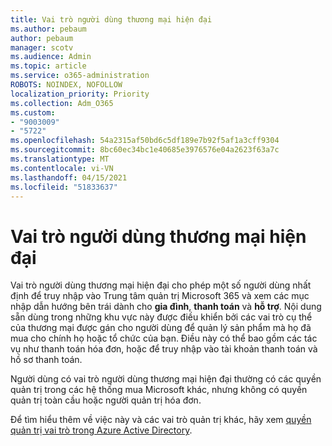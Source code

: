 ```yaml
---
title: Vai trò người dùng thương mại hiện đại
ms.author: pebaum
author: pebaum
manager: scotv
ms.audience: Admin
ms.topic: article
ms.service: o365-administration
ROBOTS: NOINDEX, NOFOLLOW
localization_priority: Priority
ms.collection: Adm_O365
ms.custom:
- "9003009"
- "5722"
ms.openlocfilehash: 54a2315af50bd6c5df189e7b92f5af1a3cff9304
ms.sourcegitcommit: 8bc60ec34bc1e40685e3976576e04a2623f63a7c
ms.translationtype: MT
ms.contentlocale: vi-VN
ms.lasthandoff: 04/15/2021
ms.locfileid: "51833637"
---
```

# <a name="modern-commerce-user-role"></a>Vai trò người dùng thương mại hiện đại

Vai trò người dùng thương mại hiện đại cho phép một số người dùng nhất định để truy nhập vào Trung tâm quản trị Microsoft 365 và xem các mục nhập dẫn hướng bên trái dành cho **gia đình**, **thanh toán** và **hỗ trợ**. Nội dung sẵn dùng trong những khu vực này được điều khiển bởi các vai trò cụ thể của thương mại được gán cho người dùng để quản lý sản phẩm mà họ đã mua cho chính họ hoặc tổ chức của bạn. Điều này có thể bao gồm các tác vụ như thanh toán hóa đơn, hoặc để truy nhập vào tài khoản thanh toán và hồ sơ thanh toán.

Người dùng có vai trò người dùng thương mại hiện đại thường có các quyền quản trị trong các hệ thống mua Microsoft khác, nhưng không có quyền quản trị toàn cầu hoặc người quản trị hóa đơn.

Để tìm hiểu thêm về việc này và các vai trò quản trị khác, hãy xem [quyền quản trị vai trò trong Azure Active Directory](https://docs.microsoft.com/azure/active-directory/users-groups-roles/directory-assign-admin-roles#modern-commerce-administrator).